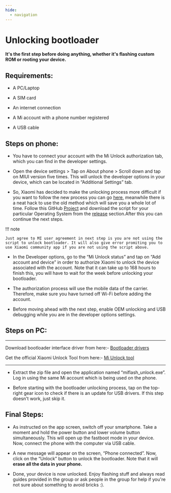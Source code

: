 ```yaml
---
hide:
  - navigation
---
```

# **Unlocking bootloader**
**It's the first step before doing anything, whether it's flashing custom ROM or rooting your device.**

## Requirements:

* A PC/Laptop

* A SIM card

* An internet connection

* A Mi account with a phone number registered

* A USB cable

## Steps on phone:
* You have to connect your account with the Mi Unlock authorization tab, which you can find in the developer settings.

* Open the device settings > Tap on About phone > Scroll down and tap on MIUI version five times. This will unlock the developer options in your device, which can be located in “Additional Settings” tab.

* So, Xiaomi has decided to make the unlocking process more difficult if you want to follow the new process you can go [here](https://xdaforums.com/t/how-to-unlock-bootloader-on-xiaomi-hyperos-all-devices.4654009/), meanwhile there is a neat hack to use the old method which will save you a whole lot of time. Follow this GitHub [Project](https://github.com/TheAirBlow/HyperSploit) and download the script for your particular Operating System from the [release](https://github.com/TheAirBlow/HyperSploit/releases) section.After this you can continue the next steps.

!!! note 
    
    Just agree to MI user agreement in next step is you are not using the script to unlock bootloader. It will also give error promiting you to use Xiaomi community app if you are not using the script above.

* In the Developer options, go to the “Mi Unlock status” and tap on “Add account and device” in order to authorize Xiaomi to unlock the device associated with the account. Note that it can take up to 168 hours to finish this, you will have to wait for the week before unlocking your bootloader.

* The authorization process will use the mobile data of the carrier. Therefore, make sure you have turned off Wi-Fi before adding the account.

* Before moving ahead with the next step, enable OEM unlocking and USB debugging while you are in the developer options settings.

## Steps on PC:

*** 
Download bootloader interface driver from here:- [Bootloader drivers](https://t.me/XAGASupport/446550)

Get the official Xiaomi Unlock Tool from here:- [Mi Unlock tool](https://miuirom.org/updates/mi-flash-unlock)
***

* Extract the zip file and open the application named “miflash_unlock.exe”. Log in using the same Mi account which is being used on the phone.

* Before starting with the bootloader unlocking process, tap on the top-right gear icon to check if there is an update for USB drivers. If this step doesn't work, just skip it.

## Final Steps:

* As instructed on the app screen, switch off your smartphone. Take a moment and hold the power button and lower volume button simultaneously. This will open up the fastboot mode in your device. Now, connect the phone with the computer via USB cable.

* A new message will appear on the screen, “Phone connected”. Now, click on the “Unlock” button to unlock the bootloader. Note that it will **erase all the data in your phone.**

* Done, your device is now unlocked. Enjoy flashing stuff and always read guides provided in the group or ask people in the group for help if you're not sure about something to avoid bricks :).
